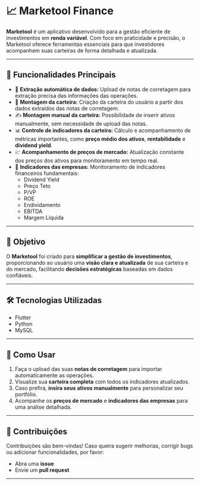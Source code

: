 # 📈 Marketool Finance

**Marketool** é um aplicativo desenvolvido para a gestão eficiente de investimentos em **renda variável**. Com foco em praticidade e precisão, o Marketool oferece ferramentas essenciais para que investidores acompanhem suas carteiras de forma detalhada e atualizada.

---

## 🔧 Funcionalidades Principais

- 📄 **Extração automática de dados:** Upload de notas de corretagem para extração precisa das informações das operações.
- 🧾 **Montagem da carteira:** Criação da carteira do usuário a partir dos dados extraídos das notas de corretagem.
- ✍️ **Montagem manual da carteira:** Possibilidade de inserir ativos manualmente, sem necessidade de upload das notas.
- 📊 **Controle de indicadores da carteira:** Cálculo e acompanhamento de métricas importantes, como **preço médio dos ativos**, **rentabilidade** e **dividend yield**.
- 💹 **Acompanhamento de preços de mercado:** Atualização constante dos preços dos ativos para monitoramento em tempo real.
- 🏢 **Indicadores das empresas:** Monitoramento de indicadores financeiros fundamentais:
  - Dividend Yield
  - Preço Teto
  - P/VP
  - ROE
  - Endividamento
  - EBITDA
  - Margem Líquida

---

## 🎯 Objetivo

O **Marketool** foi criado para **simplificar a gestão de investimentos**, proporcionando ao usuário uma **visão clara e atualizada** de sua carteira e do mercado, facilitando **decisões estratégicas** baseadas em dados confiáveis.

---

## 🛠️ Tecnologias Utilizadas

- Flutter
- Python
- MySQL

---

## 🚀 Como Usar

1. Faça o upload das suas **notas de corretagem** para importar automaticamente as operações.
2. Visualize sua **carteira completa** com todos os indicadores atualizados.
3. Caso prefira, **insira seus ativos manualmente** para personalizar seu portfólio.
4. Acompanhe os **preços de mercado** e **indicadores das empresas** para uma análise detalhada.

---

## 🤝 Contribuições

Contribuições são bem-vindas! Caso queira sugerir melhorias, corrigir bugs ou adicionar funcionalidades, por favor:

- Abra uma **issue**
- Envie um **pull request**

---
